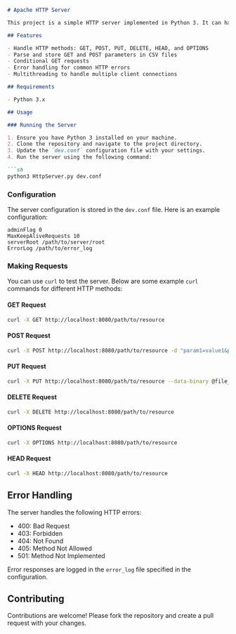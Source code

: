 ```markdown
# Apache HTTP Server

This project is a simple HTTP server implemented in Python 3. It can handle various HTTP methods such as GET, POST, PUT, DELETE, HEAD, and OPTIONS. The server supports conditional GET requests and logs errors.

## Features

- Handle HTTP methods: GET, POST, PUT, DELETE, HEAD, and OPTIONS
- Parse and store GET and POST parameters in CSV files
- Conditional GET requests
- Error handling for common HTTP errors
- Multithreading to handle multiple client connections

## Requirements

- Python 3.x

## Usage

### Running the Server

1. Ensure you have Python 3 installed on your machine.
2. Clone the repository and navigate to the project directory.
3. Update the `dev.conf` configuration file with your settings.
4. Run the server using the following command:

```sh
python3 HttpServer.py dev.conf
```

### Configuration

The server configuration is stored in the `dev.conf` file. Here is an example configuration:

```
adminFlag 0
MaxKeepAliveRequests 10
serverRoot /path/to/server/root
ErrorLog /path/to/error_log
```

### Making Requests

You can use `curl` to test the server. Below are some example `curl` commands for different HTTP methods:

#### GET Request

```sh
curl -X GET http://localhost:8080/path/to/resource
```

#### POST Request

```sh
curl -X POST http://localhost:8080/path/to/resource -d "param1=value1&param2=value2"
```

#### PUT Request

```sh
curl -X PUT http://localhost:8080/path/to/resource --data-binary @file_to_upload.txt
```

#### DELETE Request

```sh
curl -X DELETE http://localhost:8080/path/to/resource
```

#### OPTIONS Request

```sh
curl -X OPTIONS http://localhost:8080/path/to/resource
```

#### HEAD Request

```sh
curl -X HEAD http://localhost:8080/path/to/resource
```

## Error Handling

The server handles the following HTTP errors:
- 400: Bad Request
- 403: Forbidden
- 404: Not Found
- 405: Method Not Allowed
- 501: Method Not Implemented

Error responses are logged in the `error_log` file specified in the configuration.

## Contributing

Contributions are welcome! Please fork the repository and create a pull request with your changes.
